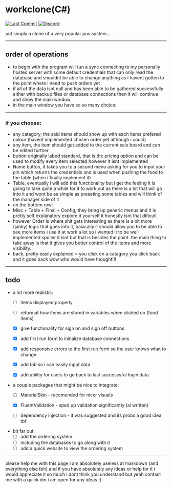 # workclone(C#) 

[![Last Commit](https://img.shields.io/github/last-commit/ffishstix/workcloneCS)](https://github.com/ffishstix/workcloneCS)
[![Discord](https://img.shields.io/badge/Discord-fish__stix-7289DA?logo=discord&logoColor=white)](https://discord.gg/BgCp6FMxTN)


put simply a clone of a very popular pos system...

---
## order of operations
- to begin with the program will run a sync connecting to my personally hosted server with some default credentials that can only read the database and shouldnt be able to change anything as i havent gotten to the point where i need to push orders yet
- if all of the data isnt null and has been able to be gathered successfully either with backup files or database connections then it will continue and show the main window
- in the main window you have so so many choice:
---
### if you choose:
- any catagory, the said items should show up with each items prefered colour (havent implemented chosen order yet although i could)
- any item, the item should get added to the current sale board and can be edited further
- button originally labed standard, that is the pricing option and can be used to modify every item selected however it isnt implemented
- Name button, it takes you to a second menu asking for you to input your pin which returns the credentials and is used when pushing the food to the table (when i finally implement it)
- Table, eventually i will add this functionality but i get the feeling it is going to take quite a while for it to work out as there is a lot that will go into it and wont be as simple as preseting some tables and will think of the manager side of it 
- on the bottom row:
- Misc + Table + Final + Config, they bring up generic menus and it is pretty self explanatory explore it yourself it honestly isnt that dificult
- however Order is where shit gets interesting as there is a bit more (janky) logic that goes into it, basically it should allow you to be able to see more items i use it at work a lot so i wanted it to be well implemented spoiler it isnt but that is besides the point. the main thing to take away is that it gives you better control of the items and more visibility.
- back, pretty easily explained = you click on a catagory you click back and it goes back wow who would have thought!!!
---
## todo

- a lot more realistic:
    - [ ] items displayed properly 
    - [ ] reformat how items are stored in variables when clicked on (food items)
    - [x] give functionality for sign on and sign off buttons
    - [x] add first run form to initialize database connections
    - [x] add responsive errors to the first run form so the user knows what to change
    - [x] add tab so i can easily input data
    - [x] add ability for users to go back to last successsful login data


- a couple packages that might be nice to integrate:
  - [ ] MaterialSkin - recomended for nicer visuals
  - [x] FluentValidation - sped up validation significantly (ai written)
  - [ ] dependency injection - it was suggested and its probs a good idea tbf


- bit far out:
  - [ ] add the ordering system
  - [ ] including the databases to go along with it
  - [ ] add a quick website to view the ordering system
---
please help me with this page i am absolutely useless at markdown (and everything else tbh) and if you have absolutely any ideas or help for it i would appreciate it so much i dont think you understand but yeah contact me with a quick dm i am open for any ideas ;)